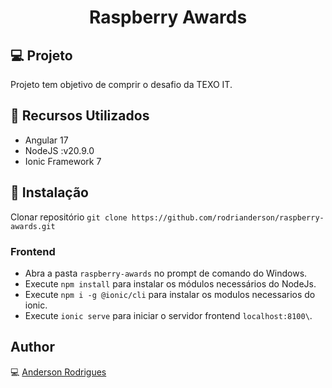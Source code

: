 <h1 align="center">Raspberry Awards</h1>

## :computer: Projeto
Projeto tem objetivo de comprir o desafio da TEXO IT.

## :wrench: Recursos Utilizados
- Angular 17
- NodeJS :v20.9.0
- Ionic Framework 7

## :floppy_disk: Instalação

Clonar repositório ```git clone https://github.com/rodrianderson/raspberry-awards.git```

### Frontend

- Abra a pasta ```raspberry-awards``` no prompt de comando do Windows.
- Execute ```npm install``` para instalar os módulos necessários do NodeJs.
- Execute ```npm i -g @ionic/cli``` para instalar os modulos necessarios do ionic.
- Execute ```ionic serve``` para iniciar o servidor frontend ```localhost:8100\```.

## Author
:computer: [Anderson Rodrigues](https://github.com/rodrianderson)



